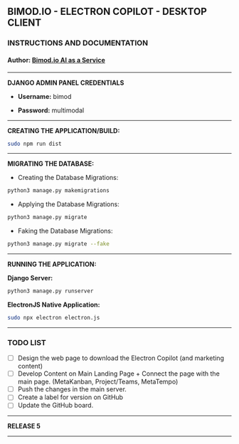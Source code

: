 ## BIMOD.IO - ELECTRON COPILOT - DESKTOP CLIENT

### INSTRUCTIONS AND DOCUMENTATION

#### **Author**: [Bimod.io AI as a Service](https://www.bimod.io)

---

**DJANGO ADMIN PANEL CREDENTIALS**

- **Username:** bimod

- **Password:** multimodal

---

**CREATING THE APPLICATION/BUILD:**
```bash
sudo npm run dist
```

---

**MIGRATING THE DATABASE:**

- Creating the Database Migrations:

```bash
python3 manage.py makemigrations
```

- Applying the Database Migrations:

```bash
python3 manage.py migrate
```

- Faking the Database Migrations:

```bash
python3 manage.py migrate --fake
```

---

**RUNNING THE APPLICATION:**

**Django Server:**

```bash
python3 manage.py runserver
```

**ElectronJS Native Application:**

```bash
sudo npx electron electron.js
```

---

### TODO LIST

- [ ] Design the web page to download the Electron Copilot (and marketing content)
- [ ] Develop Content on Main Landing Page + Connect the page with the main page. (MetaKanban, Project/Teams, MetaTempo)
- [ ] Push the changes in the main server.
- [ ] Create a label for version on GitHub
- [ ] Update the GitHub board.

---

**RELEASE 5**

---
